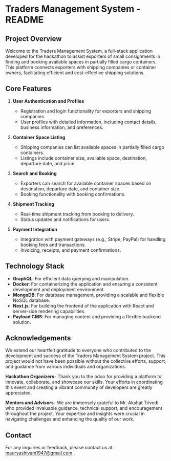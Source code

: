 # Traders Management System - README

## Project Overview

Welcome to the Traders Management System, a full-stack application developed for the hackathon to assist exporters of small consignments in finding and booking available spaces in partially filled cargo containers. This platform connects exporters with shipping companies or container owners, facilitating efficient and cost-effective shipping solutions.

## Core Features

1. **User Authentication and Profiles**
   - Registration and login functionality for exporters and shipping companies.
   - User profiles with detailed information, including contact details, business information, and preferences.

2. **Container Space Listing**
   - Shipping companies can list available spaces in partially filled cargo containers.
   - Listings include container size, available space, destination, departure date, and price.

3. **Search and Booking**
   - Exporters can search for available container spaces based on destination, departure date, and container size.
   - Booking functionality with booking confirmations.

4. **Shipment Tracking**
   - Real-time shipment tracking from booking to delivery.
   - Status updates and notifications for users.

5. **Payment Integration**
   - Integration with payment gateways (e.g., Stripe, PayPal) for handling booking fees and transactions.
   - Invoicing, receipts, and payment confirmations.

## Technology Stack

- **GraphQL**: For efficient data querying and manipulation.
- **Docker**: For containerizing the application and ensuring a consistent development and deployment environment.
- **MongoDB**: For database management, providing a scalable and flexible NoSQL database.
- **Next.js**: For building the frontend of the application with React and server-side rendering capabilities.
- **Payload CMS**: For managing content and providing a flexible backend solution.

## Acknowledgements

We extend our heartfelt gratitude to everyone who contributed to the development and success of the Traders Management System project. This project would not have been possible without the collective efforts, support, and guidance from various individuals and organizations.

**Hackathon Organizers**- 
Thank you to the odoo for providing a platform to innovate, collaborate, and showcase our skills. Your efforts in coordinating this event and creating a vibrant community of developers are greatly appreciated.

**Mentors and Advisors**- 
We are immensely grateful to Mr. Akshat Trivedi who provided invaluable guidance, technical support, and encouragement throughout the project. Your expertise and insights were crucial in navigating challenges and enhancing the quality of our work.

## Contact

For any inquiries or feedback, please contact us at mauryashivam1947@gmail.com .


